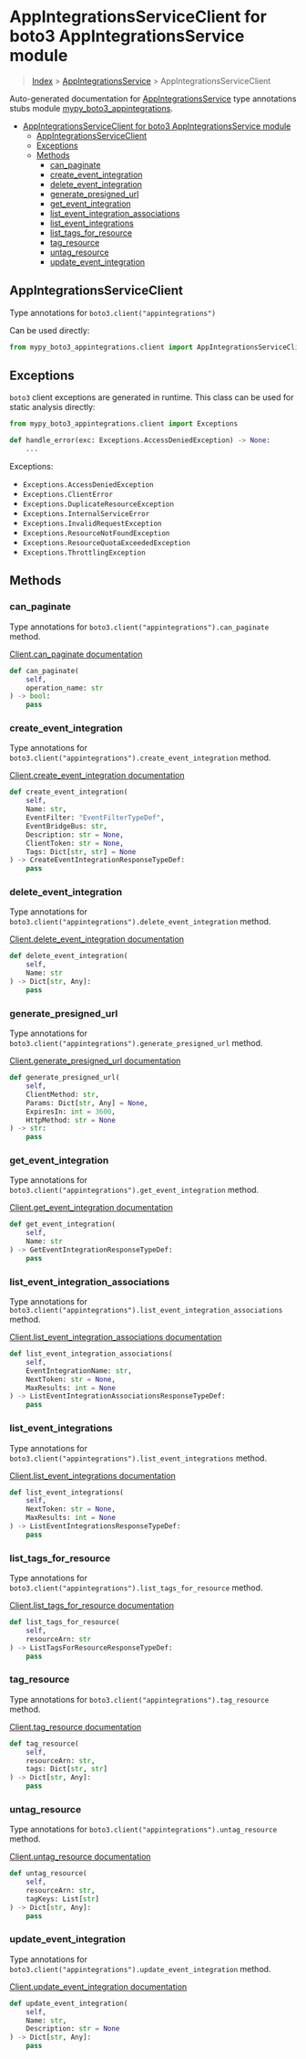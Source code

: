 # AppIntegrationsServiceClient for boto3 AppIntegrationsService module

> [Index](../README.md) > [AppIntegrationsService](./README.md) > AppIntegrationsServiceClient

Auto-generated documentation for [AppIntegrationsService](https://boto3.amazonaws.com/v1/documentation/api/latest/reference/services/appintegrations.html#AppIntegrationsService)
type annotations stubs module [mypy_boto3_appintegrations](https://pypi.org/project/mypy-boto3-appintegrations/).

- [AppIntegrationsServiceClient for boto3 AppIntegrationsService module](#appintegrationsserviceclient-for-boto3-appintegrationsservice-module)
  - [AppIntegrationsServiceClient](#appintegrationsserviceclient)
  - [Exceptions](#exceptions)
  - [Methods](#methods)
    - [can_paginate](#can_paginate)
    - [create_event_integration](#create_event_integration)
    - [delete_event_integration](#delete_event_integration)
    - [generate_presigned_url](#generate_presigned_url)
    - [get_event_integration](#get_event_integration)
    - [list_event_integration_associations](#list_event_integration_associations)
    - [list_event_integrations](#list_event_integrations)
    - [list_tags_for_resource](#list_tags_for_resource)
    - [tag_resource](#tag_resource)
    - [untag_resource](#untag_resource)
    - [update_event_integration](#update_event_integration)

## AppIntegrationsServiceClient

Type annotations for `boto3.client("appintegrations")`

Can be used directly:

```python
from mypy_boto3_appintegrations.client import AppIntegrationsServiceClient
```

## Exceptions


`boto3` client exceptions are generated in runtime. This class can be used for static analysis directly:

```python
from mypy_boto3_appintegrations.client import Exceptions

def handle_error(exc: Exceptions.AccessDeniedException) -> None:
    ...
```


Exceptions:

- `Exceptions.AccessDeniedException`
- `Exceptions.ClientError`
- `Exceptions.DuplicateResourceException`
- `Exceptions.InternalServiceError`
- `Exceptions.InvalidRequestException`
- `Exceptions.ResourceNotFoundException`
- `Exceptions.ResourceQuotaExceededException`
- `Exceptions.ThrottlingException`


## Methods


### can_paginate

Type annotations for `boto3.client("appintegrations").can_paginate` method.

[Client.can_paginate documentation](https://boto3.amazonaws.com/v1/documentation/api/latest/reference/services/appintegrations.html#AppIntegrationsService.Client.can_paginate)

```python
def can_paginate(
    self,
    operation_name: str
) -> bool:
    pass
```

### create_event_integration

Type annotations for `boto3.client("appintegrations").create_event_integration` method.

[Client.create_event_integration documentation](https://boto3.amazonaws.com/v1/documentation/api/latest/reference/services/appintegrations.html#AppIntegrationsService.Client.create_event_integration)

```python
def create_event_integration(
    self,
    Name: str,
    EventFilter: "EventFilterTypeDef",
    EventBridgeBus: str,
    Description: str = None,
    ClientToken: str = None,
    Tags: Dict[str, str] = None
) -> CreateEventIntegrationResponseTypeDef:
    pass
```

### delete_event_integration

Type annotations for `boto3.client("appintegrations").delete_event_integration` method.

[Client.delete_event_integration documentation](https://boto3.amazonaws.com/v1/documentation/api/latest/reference/services/appintegrations.html#AppIntegrationsService.Client.delete_event_integration)

```python
def delete_event_integration(
    self,
    Name: str
) -> Dict[str, Any]:
    pass
```

### generate_presigned_url

Type annotations for `boto3.client("appintegrations").generate_presigned_url` method.

[Client.generate_presigned_url documentation](https://boto3.amazonaws.com/v1/documentation/api/latest/reference/services/appintegrations.html#AppIntegrationsService.Client.generate_presigned_url)

```python
def generate_presigned_url(
    self,
    ClientMethod: str,
    Params: Dict[str, Any] = None,
    ExpiresIn: int = 3600,
    HttpMethod: str = None
) -> str:
    pass
```

### get_event_integration

Type annotations for `boto3.client("appintegrations").get_event_integration` method.

[Client.get_event_integration documentation](https://boto3.amazonaws.com/v1/documentation/api/latest/reference/services/appintegrations.html#AppIntegrationsService.Client.get_event_integration)

```python
def get_event_integration(
    self,
    Name: str
) -> GetEventIntegrationResponseTypeDef:
    pass
```

### list_event_integration_associations

Type annotations for `boto3.client("appintegrations").list_event_integration_associations` method.

[Client.list_event_integration_associations documentation](https://boto3.amazonaws.com/v1/documentation/api/latest/reference/services/appintegrations.html#AppIntegrationsService.Client.list_event_integration_associations)

```python
def list_event_integration_associations(
    self,
    EventIntegrationName: str,
    NextToken: str = None,
    MaxResults: int = None
) -> ListEventIntegrationAssociationsResponseTypeDef:
    pass
```

### list_event_integrations

Type annotations for `boto3.client("appintegrations").list_event_integrations` method.

[Client.list_event_integrations documentation](https://boto3.amazonaws.com/v1/documentation/api/latest/reference/services/appintegrations.html#AppIntegrationsService.Client.list_event_integrations)

```python
def list_event_integrations(
    self,
    NextToken: str = None,
    MaxResults: int = None
) -> ListEventIntegrationsResponseTypeDef:
    pass
```

### list_tags_for_resource

Type annotations for `boto3.client("appintegrations").list_tags_for_resource` method.

[Client.list_tags_for_resource documentation](https://boto3.amazonaws.com/v1/documentation/api/latest/reference/services/appintegrations.html#AppIntegrationsService.Client.list_tags_for_resource)

```python
def list_tags_for_resource(
    self,
    resourceArn: str
) -> ListTagsForResourceResponseTypeDef:
    pass
```

### tag_resource

Type annotations for `boto3.client("appintegrations").tag_resource` method.

[Client.tag_resource documentation](https://boto3.amazonaws.com/v1/documentation/api/latest/reference/services/appintegrations.html#AppIntegrationsService.Client.tag_resource)

```python
def tag_resource(
    self,
    resourceArn: str,
    tags: Dict[str, str]
) -> Dict[str, Any]:
    pass
```

### untag_resource

Type annotations for `boto3.client("appintegrations").untag_resource` method.

[Client.untag_resource documentation](https://boto3.amazonaws.com/v1/documentation/api/latest/reference/services/appintegrations.html#AppIntegrationsService.Client.untag_resource)

```python
def untag_resource(
    self,
    resourceArn: str,
    tagKeys: List[str]
) -> Dict[str, Any]:
    pass
```

### update_event_integration

Type annotations for `boto3.client("appintegrations").update_event_integration` method.

[Client.update_event_integration documentation](https://boto3.amazonaws.com/v1/documentation/api/latest/reference/services/appintegrations.html#AppIntegrationsService.Client.update_event_integration)

```python
def update_event_integration(
    self,
    Name: str,
    Description: str = None
) -> Dict[str, Any]:
    pass
```



